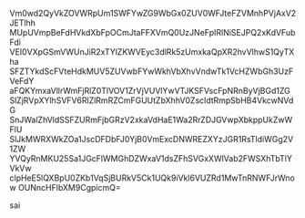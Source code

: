 Vm0wd2QyVkZOVWRpUm1SWFYwZG9WbGx0ZUV0WFJteFZVMnhPVjAxV2JETlhh
MUpUVmpBeFdHVkdXbFpOCmJtaFFXVmQ0UzJNeFpIRlNiSEJPQ2xKdVFubFdi
VEI0VXpGSmVWUnJiR2xTYlZKWVEyc3dlRk5zUmxkaQpXR2hvVlhwS1QyTXha
SFZTYkdScFVteHdkMUV5ZUVwbFYwWkhVbXhvVndwTk1VcHZWbGh3UzFVeFdY
aFQKYmxaVllrWmFjRlZ0TlVOV1ZrVjVUVlYwVTJKSFVscFpNRnByVjBGd1ZG
SlZjRVpXYlhSVFV6RlZlRmRZCmFGUUtZbXhhV0ZscldtRmpSbHB4VkcwNVdG
SnJWalZhVldSSFZURmFjbGRzV2xkaVdHaE1Wa2RrZDJGVwpXbkppUkZwWFlU
SlJkMWRXWkZOa1JscDFDbFJ0YjB0VmExcDNWREZXYzJGR1RsTldiWGg2V1ZW
YVQyRnMKU25Sa1JGcFlWMGhDZWxaV1dsZFhSVGxXWlVab2FWSXhTbTlYVkVw
clpHeE5lQXBpU0ZKb1VqSjBURkV5Ck1UQk9iVkl6VUZRd1MwTnRNWFJrWnow
OUNncHFlbXM9CgpicmQ=

sai